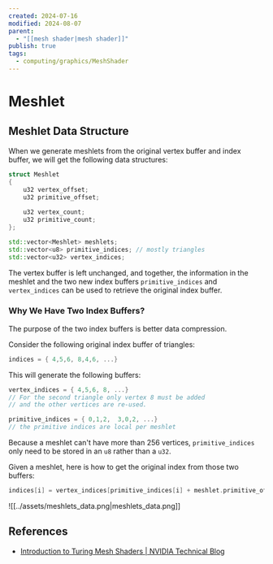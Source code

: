 ```yaml
---
created: 2024-07-16
modified: 2024-08-07
parent:
  - "[[mesh shader|mesh shader]]"
publish: true
tags:
  - computing/graphics/MeshShader
---
```


# Meshlet

## Meshlet Data Structure
When we generate meshlets from the original vertex buffer and index buffer, we will get the following data structures:
```cpp
struct Meshlet  
{  
    u32 vertex_offset;  
    u32 primitive_offset;  
  
    u32 vertex_count;  
    u32 primitive_count;  
};

std::vector<Meshlet> meshlets;
std::vector<u8> primitive_indices; // mostly triangles
std::vector<u32> vertex_indices;
```

The vertex buffer is left unchanged, and together, the information in the meshlet and the two new index buffers `primitive_indices` and `vertex_indices` can be used to retrieve the original index buffer.

### Why We Have Two Index Buffers?
The purpose of the two index buffers is better data compression.

Consider the following original index buffer of triangles:
```cpp
indices = { 4,5,6, 8,4,6, ...}
```

This will generate the following buffers:
```cpp
vertex_indices = { 4,5,6, 8, ...}
// For the second triangle only vertex 8 must be added
// and the other vertices are re-used.

primitive_indices = { 0,1,2,  3,0,2, ...}
// the primitive indices are local per meshlet
```

Because a meshlet can't have more than 256 vertices, `primitive_indices` only need to be stored in an `u8` rather than a `u32`.

Given a meshlet, here is how to get the original index from those two buffers:
```cpp
indices[i] = vertex_indices[primitive_indices[i] + meshlet.primitive_offset] + meshlet.vertex_offset
```

![[../assets/meshlets_data.png|meshlets_data.png]]
## References
- [Introduction to Turing Mesh Shaders | NVIDIA Technical Blog](https://developer.nvidia.com/blog/introduction-turing-mesh-shaders/)